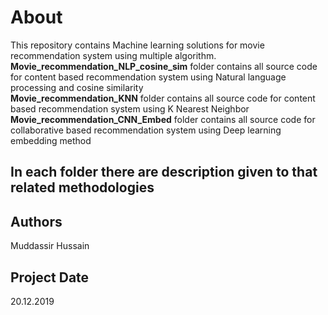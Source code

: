 # About
This repository contains Machine learning solutions for movie recommendation system using multiple algorithm.<br>
**Movie_recommendation_NLP_cosine_sim** folder contains all source code for content based recommendation system using Natural language processing and cosine similarity <br>
**Movie_recommendation_KNN** folder contains all source code for content based recommendation system using K Nearest Neighbor<br>
**Movie_recommendation_CNN_Embed** folder contains all source code for collaborative based recommendation system using Deep learning embedding method<br>
## In each folder there are description given to that related methodologies
## Authors
Muddassir Hussain

## Project Date
20.12.2019



